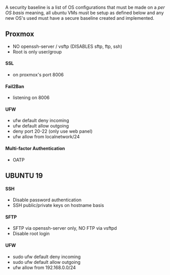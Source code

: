 A security baseline is a list of OS configurations that must be made on a *per OS basis* meaning, all ubuntu VMs must be setup as defined below and any new OS's used must have a secure baseline created and implemented.
 
## Proxmox
* NO openssh-server / vsftp (DISABLES sftp, ftp, ssh)
* Root is only user/group
#### SSL
* on proxmox's port 8006
#### Fail2Ban
* listening on 8006
#### UFW
* ufw default deny incoming
* ufw default allow outgoing
* deny port 20-22 (only use web panel)
* ufw allow from localnetwork/24
#### Multi-factor Authentication
* OATP


## UBUNTU 19
 #### SSH
* Disable password authentication
* SSH public/private keys on hostname basis
#### SFTP
* SFTP via openssh-server only, NO FTP via vsftpd
* Disable root login
#### UFW
* sudo ufw default deny incoming
* sudo ufw default allow outgoing
* ufw allow from 192.168.0.0/24

